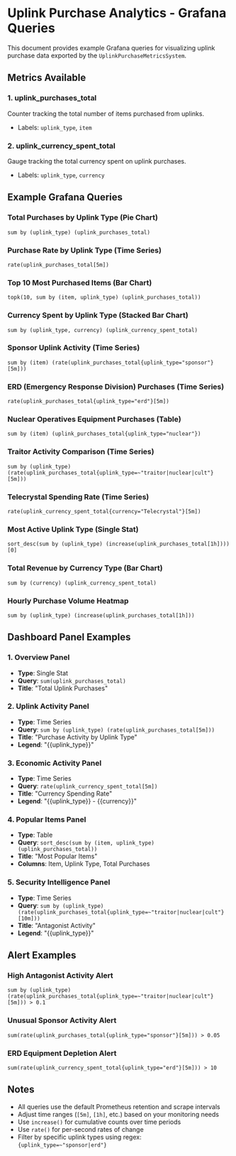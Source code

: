 # Uplink Purchase Analytics - Grafana Queries

This document provides example Grafana queries for visualizing uplink purchase data exported by the `UplinkPurchaseMetricsSystem`.

## Metrics Available

### 1. uplink_purchases_total
Counter tracking the total number of items purchased from uplinks.
- Labels: `uplink_type`, `item`

### 2. uplink_currency_spent_total  
Gauge tracking the total currency spent on uplink purchases.
- Labels: `uplink_type`, `currency`

## Example Grafana Queries

### Total Purchases by Uplink Type (Pie Chart)
```promql
sum by (uplink_type) (uplink_purchases_total)
```

### Purchase Rate by Uplink Type (Time Series)
```promql
rate(uplink_purchases_total[5m])
```

### Top 10 Most Purchased Items (Bar Chart)
```promql
topk(10, sum by (item, uplink_type) (uplink_purchases_total))
```

### Currency Spent by Uplink Type (Stacked Bar Chart)
```promql
sum by (uplink_type, currency) (uplink_currency_spent_total)
```

### Sponsor Uplink Activity (Time Series)
```promql
sum by (item) (rate(uplink_purchases_total{uplink_type="sponsor"}[5m]))
```

### ERD (Emergency Response Division) Purchases (Time Series)
```promql
rate(uplink_purchases_total{uplink_type="erd"}[5m])
```

### Nuclear Operatives Equipment Purchases (Table)
```promql
sum by (item) (uplink_purchases_total{uplink_type="nuclear"})
```

### Traitor Activity Comparison (Time Series)
```promql
sum by (uplink_type) (rate(uplink_purchases_total{uplink_type=~"traitor|nuclear|cult"}[5m]))
```

### Telecrystal Spending Rate (Time Series)
```promql
rate(uplink_currency_spent_total{currency="Telecrystal"}[5m])
```

### Most Active Uplink Type (Single Stat)
```promql
sort_desc(sum by (uplink_type) (increase(uplink_purchases_total[1h])))[0]
```

### Total Revenue by Currency Type (Bar Chart)
```promql
sum by (currency) (uplink_currency_spent_total)
```

### Hourly Purchase Volume Heatmap
```promql
sum by (uplink_type) (increase(uplink_purchases_total[1h]))
```

## Dashboard Panel Examples

### 1. Overview Panel
- **Type**: Single Stat
- **Query**: `sum(uplink_purchases_total)`
- **Title**: "Total Uplink Purchases"

### 2. Uplink Activity Panel
- **Type**: Time Series
- **Query**: `sum by (uplink_type) (rate(uplink_purchases_total[5m]))`
- **Title**: "Purchase Activity by Uplink Type"
- **Legend**: "{{uplink_type}}"

### 3. Economic Activity Panel
- **Type**: Time Series  
- **Query**: `rate(uplink_currency_spent_total[5m])`
- **Title**: "Currency Spending Rate"
- **Legend**: "{{uplink_type}} - {{currency}}"

### 4. Popular Items Panel
- **Type**: Table
- **Query**: `sort_desc(sum by (item, uplink_type) (uplink_purchases_total))`
- **Title**: "Most Popular Items"
- **Columns**: Item, Uplink Type, Total Purchases

### 5. Security Intelligence Panel
- **Type**: Time Series
- **Query**: `sum by (uplink_type) (rate(uplink_purchases_total{uplink_type=~"traitor|nuclear|cult"}[10m]))`
- **Title**: "Antagonist Activity"
- **Legend**: "{{uplink_type}}"

## Alert Examples

### High Antagonist Activity Alert
```promql
sum by (uplink_type) (rate(uplink_purchases_total{uplink_type=~"traitor|nuclear|cult"}[5m])) > 0.1
```

### Unusual Sponsor Activity Alert
```promql
sum(rate(uplink_purchases_total{uplink_type="sponsor"}[5m])) > 0.05
```

### ERD Equipment Depletion Alert
```promql
sum(rate(uplink_currency_spent_total{uplink_type="erd"}[5m])) > 10
```

## Notes

- All queries use the default Prometheus retention and scrape intervals
- Adjust time ranges (`[5m]`, `[1h]`, etc.) based on your monitoring needs
- Use `increase()` for cumulative counts over time periods
- Use `rate()` for per-second rates of change
- Filter by specific uplink types using regex: `{uplink_type=~"sponsor|erd"}`